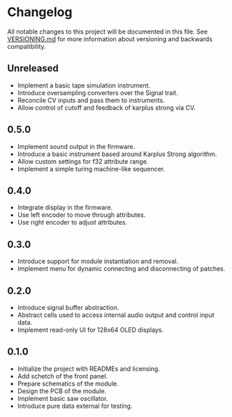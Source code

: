# Changelog

All notable changes to this project will be documented in this file. See
[VERSIONING.md](VERSIONING.md) for more information about versioning and
backwards compatibility.

## Unreleased

* Implement a basic tape simulation instrument.
* Introduce oversampling converters over the Signal trait.
* Reconcile CV inputs and pass them to instruments.
* Allow control of cutoff and feedback of karplus strong via CV.

## 0.5.0

* Implement sound output in the firmware.
* Introduce a basic instrument based around Karplus Strong algorithm.
* Allow custom settings for f32 attribute range.
* Implement a simple turing machine-like sequencer.

## 0.4.0

* Integrate display in the firmware.
* Use left encoder to move through attributes.
* Use right encoder to adjust attributes.

## 0.3.0

* Introduce support for module instantiation and removal.
* Implement menu for dynamic connecting and disconnecting of patches.

## 0.2.0

* Introduce signal buffer abstraction.
* Abstract cells used to access internal audio output and control input data.
* Implement read-only UI for 128x64 OLED displays.

## 0.1.0

* Initialize the project with READMEs and licensing.
* Add schetch of the front panel.
* Prepare schematics of the module.
* Design the PCB of the module.
* Implement basic saw oscillator.
* Introduce pure data external for testing.
